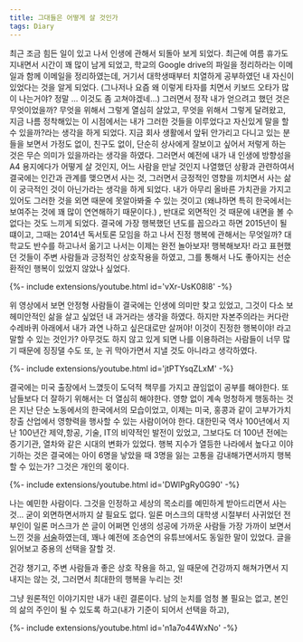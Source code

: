 ```yaml
---
title: 그대들은 어떻게 살 것인가
tags: Diary
---
```


 최근 조금 힘든 일이 있고 나서 인생에 관해서 되돌아 보게 되었다. 최근에 여름 휴가도 지내면서 시간이 꽤 많이 남게 되었고, 학교의 Google drive의 파일을 정리하라는 이메일과 함께 이메일을 정리하였는데, 거기서 대학생때부터 치열하게 공부하였던 내 자신이 있었다는 것을 알게 되었다. (그나저나 요즘 왜 이렇게 타자를 치면서 키보드 오타가 많이 나는거야? 정말 ... 이것도 좀 고쳐야겠네...) 그러면서 정작 내가 얻으려고 했던 것은 무엇이었을까? 무엇을 위해서 그렇게 열심히 살았고, 무엇을 위해서 그렇게 달려왔고, 지금 나름 정착해있는 이 시점에서는 내가 그러한 것들을 이루었다고 자신있게 말을 할 수 있을까?라는 생각을 하게 되었다. 지금 회사 생활에서 앞뒤 안가리고 다니고 있는 분들을 보면서 가정도 없이, 친구도 없이, 단순히 상사에게 잘보이고 싶어서 저렇게 하는 것은 무슨 의미가 있을까라는 생각을 하였다. 그러면서 예전에 내가 내 인생에 방향성을 A4 용지에다가 어떻게 살 것인지, 어느 사람을 만날 것인지 나열했던 상황과 관련하여서 결국에는 인간과 관계를 맺으면서 사는 것, 그러면서 긍정적인 영향을 끼치면서 사는 삶이 궁극적인 것이 아닌가라는 생각을 하게 되었다. 내가 아무리 올바른 가치관을 가지고 있어도 그러한 것을 외면 때문에 못알아봐줄 수 있는 것이고 (왜냐하면 특히 한국에서는 보여주는 것에 꽤 많이 연연해하기 때문이다.) , 반대로 외면적인 것 때문에 내면을 볼 수 없다는 것도 느끼게 되었다. 결국에 가장 행복했던 년도를 꼽으라고 하면 2015년이 될 떄이고, 그때는 2014년 독서토론 모임을 하고 나서 진정 행복에 관해서는 무엇일까? 대학교도 반수를 하고나서 옮기고 나서는 이제는 완전 놀아보자! 행복해보자! 라고 표현했던 것들이 주변 사람들과 긍정적인 상호작용을 하였고, 그를 통해서 나도 좋아지는 선순환적인 행복이 있었지 않았나 싶었다. 

<div>{%- include extensions/youtube.html id='vXr-UsK08l8' -%}</div>

위 영상에서 보면 안정형 사람들이 결국에는 인생에 의미만 찾고 있었고, 그것이 다소 보헤미안적인 삶을 살고 싶었던 내 과거라는 생각을 하였다. 하지만 자본주의라는 커다란 수레바퀴 아래에서 내가 과연 나하고 싶은대로만 살꺼야! 이것이 진정한 행복이야! 라고 말할 수 있는 것인가? 아무것도 하지 않고 있게 되면 나를 이용하려는 사람들이 너무 많기 때문에 징징댈 수도 또, 눈 귀 막아가면서 지낼 것도 아니라고 생각하였다.

<div>{%- include extensions/youtube.html id='jtPTYsqZLxM' -%}</div>

결국에는 미국 출장에서 느꼈듯이 도덕적 책무를 가지고 끊임없이 공부를 해야한다. 또 남들보다 더 잘하기 위해서는 더 열심히 해야한다. 영향 없이 계속 멍청하게 행동하는 것은 지난 단순 노동에서의 한국에서의 모습이었고, 이제는 미국, 홍콩과 같이 고부가가치 창출 산업에서 영향력을 행사할 수 있는 사람이어야 한다. 대한민국 역사 100년에서 지난 100년간 제약,항공, 기술, IT의 비약적인 발전이 있었고, 그보다도 더 100년 전에는 증기기관, 열차와 같은 시대의 변화가 있었다. 행복 지수가 열등한 나라에서 높다고 이야기하는 것은 결국에는 아이 6명을 낳았을 때 3명을 잃는 고통을 감내해가면서까지 행복할 수 있는가? 그것은 개인의 몫이다.

<div>{%- include extensions/youtube.html id='DWlPgRy0G90' -%}</div>

나는 예민한 사람이다. 그것을 인정하고 세상의 목소리를 예민하게 받아드리면서 사는 것... 굳이 외면하면서까지 살 필요도 없다.
일론 머스크의 대학생 시절부터 사귀었던 전부인이 일론 머스크가 쓴 글이 어쩌면 인생의 성공에 가까운 사람들 가장 가까이 보면서 느낀 것을 [서술](https://www.quora.com/How-can-I-be-as-great-as-Bill-Gates-Steve-Jobs-Elon-Musk-or-Sir-Richard-Branson/answer/Justine-Musk)하였는데, 꽤나 예전에 조승연의 유튜브에서도 동일한 말이 있었다. 글을 읽어보고 중용의 선택을 잘할 것.

건강 챙기고, 주변 사람들과 좋은 상호 작용을 하고, 일 때문에 건강까지 해쳐가면서 지내지는 않는 것, 그러면서 최대한의 행복을 누리는 것!

그냥 원론적인 이야기지만 내가 내린 결론이다. 남의 눈치를 엄청 볼 필요는 없고, 본인의 삶의 주인이 될 수 있도록 하고(내가 기준이 되어서 선택을 하고), 

<div>{%- include extensions/youtube.html id='n1a7o44WxNo' -%}</div>